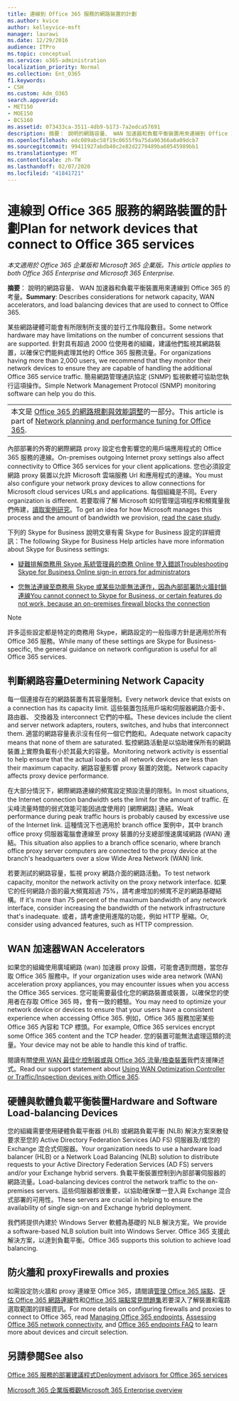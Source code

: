 ```yaml
---
title: 連線到 Office 365 服務的網路裝置的計劃
ms.author: kvice
author: kelleyvice-msft
manager: laurawi
ms.date: 12/29/2016
audience: ITPro
ms.topic: conceptual
ms.service: o365-administration
localization_priority: Normal
ms.collection: Ent_O365
f1.keywords:
- CSH
ms.custom: Adm_O365
search.appverid:
- MET150
- MOE150
- BCS160
ms.assetid: 073433ca-3511-4db9-b173-7a2edca57691
description: 摘要： 說明的網路容量、 WAN 加速器和負載平衡裝置用來連線到 Office 365 的考量。
ms.openlocfilehash: edc089abc58f19c0655f9a75da96366a0a09dcb7
ms.sourcegitcommit: 99411927abdb40c2e82d2279489ba60545989bb1
ms.translationtype: MT
ms.contentlocale: zh-TW
ms.lasthandoff: 02/07/2020
ms.locfileid: "41841721"
---
```

# <a name="plan-for-network-devices-that-connect-to-office-365-services"></a><span data-ttu-id="64bce-103">連線到 Office 365 服務的網路裝置的計劃</span><span class="sxs-lookup"><span data-stu-id="64bce-103">Plan for network devices that connect to Office 365 services</span></span>

<span data-ttu-id="64bce-104">*本文適用於 Office 365 企業版和 Microsoft 365 企業版。*</span><span class="sxs-lookup"><span data-stu-id="64bce-104">*This article applies to both Office 365 Enterprise and Microsoft 365 Enterprise.*</span></span>
  
<span data-ttu-id="64bce-105">**摘要**： 說明的網路容量、 WAN 加速器和負載平衡裝置用來連線到 Office 365 的考量。</span><span class="sxs-lookup"><span data-stu-id="64bce-105">**Summary**: Describes considerations for network capacity, WAN accelerators, and load balancing devices that are used to connect to Office 365.</span></span>

<span data-ttu-id="64bce-106">某些網路硬體可能會有所限制所支援的並行工作階段數目。</span><span class="sxs-lookup"><span data-stu-id="64bce-106">Some network hardware may have limitations on the number of concurrent sessions that are supported.</span></span> <span data-ttu-id="64bce-107">針對具有超過 2000 位使用者的組織，建議他們監視其網路裝置，以確保它們能夠處理其他的 Office 365 服務流量。</span><span class="sxs-lookup"><span data-stu-id="64bce-107">For organizations having more than 2,000 users, we recommend that they monitor their network devices to ensure they are capable of handling the additional Office 365 service traffic.</span></span> <span data-ttu-id="64bce-108">簡易網路管理通訊協定 (SNMP) 監視軟體可協助您執行這項操作。</span><span class="sxs-lookup"><span data-stu-id="64bce-108">Simple Network Management Protocol (SNMP) monitoring software can help you do this.</span></span>

||
|:-----|
| <span data-ttu-id="64bce-109">本文是 [Office 365 的網路規劃與效能調整](https://aka.ms/tune)的一部分。</span><span class="sxs-lookup"><span data-stu-id="64bce-109">This article is part of [Network planning and performance tuning for Office 365](https://aka.ms/tune).</span></span>|

<span data-ttu-id="64bce-110">內部部署的外寄的網際網路 proxy 設定也會影響您的用戶端應用程式的 Office 365 服務的連線。</span><span class="sxs-lookup"><span data-stu-id="64bce-110">On-premises outgoing Internet proxy settings also affect connectivity to Office 365 services for your client applications.</span></span> <span data-ttu-id="64bce-111">您也必須設定網路 proxy 裝置以允許 Microsoft 雲端服務 Url 和應用程式的連線。</span><span class="sxs-lookup"><span data-stu-id="64bce-111">You must also configure your network proxy devices to allow connections for Microsoft cloud services URLs and applications.</span></span> <span data-ttu-id="64bce-112">每個組織是不同。</span><span class="sxs-lookup"><span data-stu-id="64bce-112">Every organization is different.</span></span> <span data-ttu-id="64bce-113">若要取得了解 Microsoft 如何管理這項程序和頻寬量我們佈建，[讀取案例研究](https://www.microsoft.com/itshowcase/Article/Content/631/Optimizing-network-performance-for-Microsoft-Office-365)。</span><span class="sxs-lookup"><span data-stu-id="64bce-113">To get an idea for how Microsoft manages this process and the amount of bandwidth we provision, [read the case study](https://www.microsoft.com/itshowcase/Article/Content/631/Optimizing-network-performance-for-Microsoft-Office-365).</span></span>
  
<span data-ttu-id="64bce-114">下列的 Skype for Business 說明文章有需 Skype for Business 設定的詳細資訊：</span><span class="sxs-lookup"><span data-stu-id="64bce-114">The following Skype for Business Help articles have more information about Skype for Business settings:</span></span>
  
- [<span data-ttu-id="64bce-115">疑難排解商務用 Skype 系統管理員的商務 Online 登入錯誤</span><span class="sxs-lookup"><span data-stu-id="64bce-115">Troubleshooting Skype for Business Online sign-in errors for administrators</span></span>](https://docs.microsoft.com/skypeforbusiness/set-up-skype-for-business-online/troubleshooting-sign-in-errors-for-admins)

- [<span data-ttu-id="64bce-116">您無法連線至商務用 Skype 或某些功能無法運作，因為內部部署防火牆封鎖連線</span><span class="sxs-lookup"><span data-stu-id="64bce-116">You cannot connect to Skype for Business, or certain features do not work, because an on-premises firewall blocks the connection</span></span>](https://go.microsoft.com/fwlink/p/?LinkID=243625)

> [!NOTE]
> <span data-ttu-id="64bce-117">許多這些設定都是特定的商務用 Skype，網路設定的一般指導方針是適用於所有 Office 365 服務。</span><span class="sxs-lookup"><span data-stu-id="64bce-117">While many of these settings are Skype for Business-specific, the general guidance on network configuration is useful for all Office 365 services.</span></span>
  
## <a name="determining-network-capacity"></a><span data-ttu-id="64bce-118">判斷網路容量</span><span class="sxs-lookup"><span data-stu-id="64bce-118">Determining Network Capacity</span></span>

<span data-ttu-id="64bce-119">每一個連接存在的網路裝置有其容量限制。</span><span class="sxs-lookup"><span data-stu-id="64bce-119">Every network device that exists on a connection has its capacity limit.</span></span> <span data-ttu-id="64bce-120">這些裝置包括用戶端和伺服器網路介面卡、 路由器、 交換器及 interconnect 它們的中樞。</span><span class="sxs-lookup"><span data-stu-id="64bce-120">These devices include the client and server network adapters, routers, switches, and hubs that interconnect them.</span></span> <span data-ttu-id="64bce-121">適當的網路容量表示沒有任何一個它們飽和。</span><span class="sxs-lookup"><span data-stu-id="64bce-121">Adequate network capacity means that none of them are saturated.</span></span> <span data-ttu-id="64bce-122">監控網路活動是以協助確保所有的網路裝置上實際負載有小於其最大的容量。</span><span class="sxs-lookup"><span data-stu-id="64bce-122">Monitoring network activity is essential to help ensure that the actual loads on all network devices are less than their maximum capacity.</span></span> <span data-ttu-id="64bce-123">網路容量影響 proxy 裝置的效能。</span><span class="sxs-lookup"><span data-stu-id="64bce-123">Network capacity affects proxy device performance.</span></span>
  
<span data-ttu-id="64bce-124">在大部分情況下，網際網路連線的頻寬設定預設流量的限制。</span><span class="sxs-lookup"><span data-stu-id="64bce-124">In most situations, the Internet connection bandwidth sets the limit for the amount of traffic.</span></span> <span data-ttu-id="64bce-125">在尖峰流量時間的弱式效能可能因過度使用的 [網際網路] 連結。</span><span class="sxs-lookup"><span data-stu-id="64bce-125">Weak performance during peak traffic hours is probably caused by excessive use of the Internet link.</span></span> <span data-ttu-id="64bce-126">這種情況下也適用於 branch office 案例中，其中 branch office proxy 伺服器電腦會連線至 proxy 裝置的分支總部慢速廣域網路 (WAN) 連結。</span><span class="sxs-lookup"><span data-stu-id="64bce-126">This situation also applies to a branch office scenario, where branch office proxy server computers are connected to the proxy device at the branch's headquarters over a slow Wide Area Network (WAN) link.</span></span>
  
<span data-ttu-id="64bce-127">若要測試的網路容量，監視 proxy 網路介面的網路活動。</span><span class="sxs-lookup"><span data-stu-id="64bce-127">To test network capacity, monitor the network activity on the proxy network interface.</span></span> <span data-ttu-id="64bce-128">如果它的任何網路介面的最大頻寬超過 75%，請考慮增加的頻寬不足的網路基礎結構。</span><span class="sxs-lookup"><span data-stu-id="64bce-128">If it's more than 75 percent of the maximum bandwidth of any network interface, consider increasing the bandwidth of the network infrastructure that's inadequate.</span></span> <span data-ttu-id="64bce-129">或者，請考慮使用進階的功能，例如 HTTP 壓縮。</span><span class="sxs-lookup"><span data-stu-id="64bce-129">Or, consider using advanced features, such as HTTP compression.</span></span>
  
## <a name="wan-accelerators"></a><span data-ttu-id="64bce-130">WAN 加速器</span><span class="sxs-lookup"><span data-stu-id="64bce-130">WAN Accelerators</span></span>

<span data-ttu-id="64bce-131">如果您的組織使用廣域網路 (wan) 加速器 proxy 設備，可能會遇到問題，當您存取 Office 365 服務中。</span><span class="sxs-lookup"><span data-stu-id="64bce-131">If your organization uses wide area network (WAN) acceleration proxy appliances, you may encounter issues when you access the Office 365 services.</span></span> <span data-ttu-id="64bce-132">您可能需要最佳化您的網路裝置或裝置，以確保您的使用者在存取 Office 365 時，會有一致的體驗。</span><span class="sxs-lookup"><span data-stu-id="64bce-132">You may need to optimize your network device or devices to ensure that your users have a consistent experience when accessing Office 365.</span></span> <span data-ttu-id="64bce-133">例如，Office 365 服務加密某些 Office 365 內容和 TCP 標頭。</span><span class="sxs-lookup"><span data-stu-id="64bce-133">For example, Office 365 services encrypt some Office 365 content and the TCP header.</span></span> <span data-ttu-id="64bce-134">您的裝置可能無法處理這類的流量。</span><span class="sxs-lookup"><span data-stu-id="64bce-134">Your device may not be able to handle this kind of traffic.</span></span>
  
<span data-ttu-id="64bce-135">閱讀有關[使用 WAN 最佳化控制器或與 Office 365 流量/檢查裝置](https://support.microsoft.com/kb/2690045)我們支援陳述式。</span><span class="sxs-lookup"><span data-stu-id="64bce-135">Read our support statement about [Using WAN Optimization Controller or Traffic/Inspection devices with Office 365](https://support.microsoft.com/kb/2690045).</span></span>
  
## <a name="hardware-and-software-load-balancing-devices"></a><span data-ttu-id="64bce-136">硬體與軟體負載平衡裝置</span><span class="sxs-lookup"><span data-stu-id="64bce-136">Hardware and Software Load-balancing Devices</span></span>

<span data-ttu-id="64bce-137">您的組織需要使用硬體負載平衡器 (HLB) 或網路負載平衡 (NLB) 解決方案來散發要求至您的 Active Directory Federation Services (AD FS) 伺服器及/或您的 Exchange 混合式伺服器。</span><span class="sxs-lookup"><span data-stu-id="64bce-137">Your organization needs to use a hardware load balancer (HLB) or a Network Load Balancing (NLB) solution to distribute requests to your Active Directory Federation Services (AD FS) servers and/or your Exchange hybrid servers.</span></span> <span data-ttu-id="64bce-138">負載平衡裝置控制到內部部署伺服器的網路流量。</span><span class="sxs-lookup"><span data-stu-id="64bce-138">Load-balancing devices control the network traffic to the on-premises servers.</span></span> <span data-ttu-id="64bce-139">這些伺服器都很重要，以協助確保單一登入與 Exchange 混合式部署的可用性。</span><span class="sxs-lookup"><span data-stu-id="64bce-139">These servers are crucial in helping to ensure the availability of single sign-on and Exchange hybrid deployment.</span></span>
  
<span data-ttu-id="64bce-140">我們將提供內建於 Windows Server 軟體為基礎的 NLB 解決方案。</span><span class="sxs-lookup"><span data-stu-id="64bce-140">We provide a software-based NLB solution built into Windows Server.</span></span> <span data-ttu-id="64bce-141">Office 365 支援此解決方案，以達到負載平衡。</span><span class="sxs-lookup"><span data-stu-id="64bce-141">Office 365 supports this solution to achieve load balancing.</span></span>
  
## <a name="firewalls-and-proxies"></a><span data-ttu-id="64bce-142">防火牆和 proxy</span><span class="sxs-lookup"><span data-stu-id="64bce-142">Firewalls and proxies</span></span>

<span data-ttu-id="64bce-143">如需設定防火牆和 proxy 連線至 Office 365，請閱讀[管理 Office 365 端點](https://support.office.com/article/99cab9d4-ef59-4207-9f2b-3728eb46bf9a)、[評估 Office 365 網路連線](assessing-network-connectivity.md)性和[Office 365 端點常見問題集](https://support.office.com/article/d4088321-1c89-4b96-9c99-54c75cae2e6d)若要深入了解裝置和電路選取範圍的詳細資訊。</span><span class="sxs-lookup"><span data-stu-id="64bce-143">For more details on configuring firewalls and proxies to connect to Office 365, read [Managing Office 365 endpoints](https://support.office.com/article/99cab9d4-ef59-4207-9f2b-3728eb46bf9a), [Assessing Office 365 network connectivity](assessing-network-connectivity.md), and [Office 365 endpoints FAQ](https://support.office.com/article/d4088321-1c89-4b96-9c99-54c75cae2e6d) to learn more about devices and circuit selection.</span></span>
  
## <a name="see-also"></a><span data-ttu-id="64bce-144">另請參閱</span><span class="sxs-lookup"><span data-stu-id="64bce-144">See also</span></span>

[<span data-ttu-id="64bce-145">Office 365 服務的部署建議程式</span><span class="sxs-lookup"><span data-stu-id="64bce-145">Deployment advisors for Office 365 services</span></span>](deployment-advisors-for-office-365.md)

[<span data-ttu-id="64bce-146">Microsoft 365 企業版概觀</span><span class="sxs-lookup"><span data-stu-id="64bce-146">Microsoft 365 Enterprise overview</span></span>](https://docs.microsoft.com/microsoft-365/enterprise/microsoft-365-overview)
